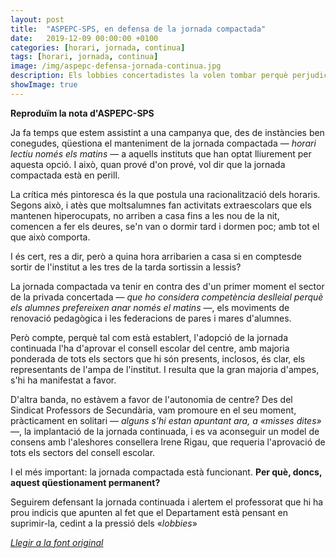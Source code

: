 ```yaml
---
layout: post
title:  "ASPEPC-SPS, en defensa de la jornada compactada"
date:   2019-12-09 00:00:00 +0100
categories: [horari, jornada, continua]
tags: [horari, jornada, continua]
image: /img/aspepc-defensa-jornada-continua.jpg
description: Els lobbies concertadistes la volen tombar perquè perjudica el seu negoci.
showImage: true
---
```


**Reproduïm la nota d'ASPEPC-SPS**

Ja fa temps que estem assistint a una campanya que, des de instàncies ben conegudes, qüestiona el manteniment de la jornada compactada — *horari lectiu només els matins* — a aquells instituts que han optat lliurement per aquesta opció. I això, quan prové d'on prové, vol dir que la jornada compactada està en perill.

La crítica més pintoresca és la que postula una racionalització dels horaris. Segons això, i atès que moltsalumnes fan activitats extraescolars que els mantenen hiperocupats, no arriben a casa fins a les nou de la nit, comencen  a  fer els deures, se'n van o dormir tard  i dormen poc; amb tot el que això comporta. 

I és cert, res a dir, però a quina hora arribarien a casa si en comptesde sortir de l'institut a les tres de la tarda sortissin a lessis?

La   jornada   compactada   va   tenir   en   contra   des   d'un primer moment el sector de la privada concertada — *que ho considera competència deslleial perquè els alumnes prefereixen anar només el matins* —, els moviments de renovació pedagògica i les federacions de pares i mares d'alumnes. 

Però compte, perquè tal com està establert, l'adopció   de   la   jornada   continuada   l'ha   d'aprovar   el consell escolar del centre, amb majoria ponderada de tots els sectors que hi són presents, inclosos, és clar, els representants de l'ampa de l'institut. I resulta que la gran majoria   d'ampes,   s'hi   ha   manifestat   a   favor.

D'altra banda, no estàvem a favor de l'autonomia de centre? Des   del   Sindicat   Professors   de   Secundària,   vam promoure en el seu moment, pràcticament en solitari — *alguns  s'hi   estan  apuntant  ara,  a   «misses  dites»* —,  la implantació de la jornada continuada, i es va aconseguir un model de consens amb l'aleshores consellera Irene Rigau, que requeria l'aprovació de tots els sectors del consell   escolar.   

I el més important: la jornada compactada està funcionant. **Per què, doncs, aquest qüestionament permanent?**

Seguirem defensant la jornada continuada i alertem el professorat que hi ha prou indicis que apunten al fet que el Departament està   pensant en suprimir-la, cedint a la pressió dels «*lobbies*»

*[Llegir a la font original](https://secundaria.info/docu/_media/publicacions:1920:secundaria_info_193.pdf)*
